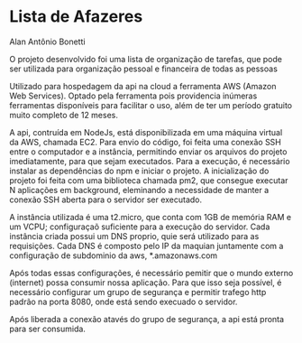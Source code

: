 <h1>Lista de Afazeres</h1>

Alan Antônio Bonetti

O projeto desenvolvido foi uma lista de organização de tarefas, que pode ser utilizada para organização pessoal e financeira de todas as pessoas

Utilizado para hospedagem da api na cloud a ferramenta AWS (Amazon Web Services). Optado pela ferramenta pois providencia inúmeras ferramentas disponíveis para facilitar o uso, além de ter um período gratuito muito completo de 12 meses. 

A api, contruída em NodeJs, está disponibilizada em uma máquina virtual da AWS, chamada EC2. Para envio do código, foi feita uma conexão SSH entre o computador e a instância, permitindo enviar os arquivos do projeto imediatamente, para que sejam executados. Para a execução, é necessário instalar as dependências do npm e iniciar o projeto. A inicialização do projeto foi feita com uma biblioteca chamada pm2, que consegue executar N aplicações em background, eleminando a necessidade de manter a conexão SSH aberta para o servidor ser executado.

A instância utilizada é uma t2.micro, que conta com 1GB de memória RAM e um VCPU; configuraçaõ suficiente para a execução do servidor. Cada instância criada possui um DNS proprio, quie será utilizado para as requisições. Cada DNS é composto pelo IP da maquian juntamente com a configuração de subdominio da aws, *.amazonaws.com

Após todas essas configurações, é necessário pemitir que o mundo externo (internet) possa consumir nossa aplicação. Para que isso seja possível, é necessário configurar um grupo de segurança e permitir trafego http padrão na porta 8080, onde está sendo execuado o servidor.

Após liberada a conexão atavés do grupo de segurança, a api está pronta para ser consumida.
